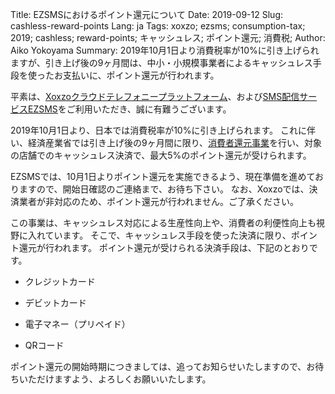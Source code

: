 Title: EZSMSにおけるポイント還元について
Date: 2019-09-12
Slug: cashless-reward-points
Lang: ja
Tags: xoxzo; ezsms; consumption-tax; 2019; cashless; reward-points; キャッシュレス; ポイント還元; 消費税;
Author: Aiko Yokoyama
Summary: 2019年10月1日より消費税率が10%に引き上げられますが、引き上げ後の9ヶ月間は、中小・小規模事業者によるキャッシュレス手段を使ったお支払いに、ポイント還元が行われます。


平素は、[Xoxzoクラウドテレフォニープラットフォーム](https://www.xoxzo.com/ja/)、および[SMS配信サービスEZSMS](https://www.ezsms.biz/ja/)をご利用いただき、誠に有難うございます。

2019年10月1日より、日本では消費税率が10%に引き上げられます。
これに伴い、経済産業省では引き上げ後の9ヶ月間に限り、[消費者還元事業](chrome-extension://oemmndcbldboiebfnladdacbdfmadadm/https://cashless.go.jp/assets/doc/consumer_leaf_introduction.pdf)を行い、対象の店舗でのキャッシュレス決済で、最大5%のポイント還元が受けられます。

EZSMSでは、10月1日よりポイント還元を実施できるよう、現在準備を進めておりますので、開始日確認のご連絡まで、お待ち下さい。
なお、Xoxzoでは、決済業者が非対応のため、ポイント還元が行われません。ご了承ください。

この事業は、キャッシュレス対応による生産性向上や、消費者の利便性向上も視野に入れています。
そこで、キャッシュレス手段を使った決済に限り、ポイント還元が行われます。
ポイント還元が受けられる決済手段は、下記のとおりです。

- クレジットカード

- デビットカード

- 電子マネー（プリペイド）

- QRコード

ポイント還元の開始時期につきましては、追ってお知らせいたしますので、お待ちいただけますよう、よろしくお願いいたします。




